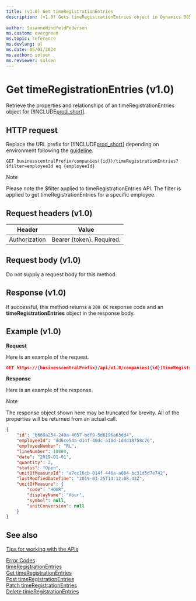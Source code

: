 ```yaml
---
title: (v1.0) Get timeRegistrationEntries
description: (v1.0) Gets timeRegistrationEntries object in Dynamics 365 Business Central.
 
author: SusanneWindfeldPedersen
ms.custom: evergreen
ms.topic: reference
ms.devlang: al
ms.date: 05/01/2024
ms.author: solsen
ms.reviewer: solsen
---
```


# Get timeRegistrationEntries (v1.0)
Retrieve the properties and relationships of an timeRegistrationEntries object for [!INCLUDE[prod_short](../../../includes/prod_short.md)].

## HTTP request
Replace the URL prefix for [!INCLUDE[prod_short](../../../includes/prod_short.md)] depending on environment following the [guideline](../../v1.0/endpoints-apis-for-dynamics.md).
```
GET businesscentralPrefix/companies({id})/timeRegistrationEntries?$filter=employeeId eq {employeeId}
```

> [!NOTE]  
> Please note the $filter applied to timeRegistrationEntries API. The filter is applied to get timeRegistrationEntries for a specific employee. 


## Request headers (v1.0)

|Header|Value|
|------|-----|
|Authorization  |Bearer {token}. Required. |

## Request body (v1.0)
Do not supply a request body for this method.

## Response (v1.0)
If successful, this method returns a ```200 OK``` response code and an **timeRegistrationEntries** object in the response body.

## Example (v1.0)

**Request**

Here is an example of the request.
```json
GET https://{businesscentralPrefix}/api/v1.0/companies({id})timeRegistrationEntries?$filter=employeeId eq {employeeId}
```

**Response**

Here is an example of the response. 

> [!NOTE]  
>   The response object shown here may be truncated for brevity. All of the properties will be returned from an actual call.

```json
{   
    "id": "b669a254-240a-4057-bdf9-5d6196a63dd4",
    "employeeId": "dd6ce54a-d14f-40dc-a10d-1d4d18758c76",
    "employeeNumber": "RL",
    "lineNumber": 10000,
    "date": "2019-01-01",
    "quantity": 2,
    "status": "Open",
    "unitOfMeasureId": "a7ec16cb-014f-446a-a084-bc31d5d7e742",
    "lastModfiedDateTime": "2019-03-25T14:12:08.43Z",
    "unitOfMeasure": {
        "code": "HOUR",
        "displayName": "Hour",
        "symbol": null,
        "unitConversion": null
    }
}
```

## See also
[Tips for working with the APIs](../../../developer/devenv-connect-apps-tips.md)  

[Error Codes](../dynamics_error_codes.md)  
[timeRegistrationEntries](../resources/dynamics_timeRegistrationEntry.md)  
[Get timeRegistrationEntries](../api/dynamics_timeRegistrationEntry_get.md)  
[Post timeRegistrationEntries](../api/dynamics_timeRegistrationEntry_create.md)  
[Patch timeRegistrationEntries](../api/dynamics_timeRegistrationEntry_update.md)  
[Delete timeRegistrationEntries](../api/dynamics_timeRegistrationEntry_delete.md)  
